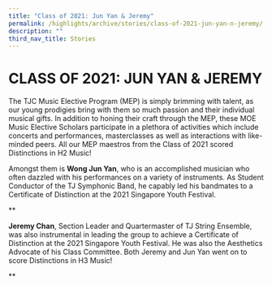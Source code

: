 ```yaml
---
title: "Class of 2021: Jun Yan & Jeremy"
permalink: /highlights/archive/stories/class-of-2021-jun-yan-n-jeremy/
description: ""
third_nav_title: Stories
---
```

# CLASS OF 2021: JUN YAN & JEREMY


The TJC Music Elective Program (MEP) is simply brimming with talent, as our young prodigies bring with them so much passion and their individual musical gifts. In addition to honing their craft through the MEP, these MOE Music Elective Scholars participate in a plethora of activities which include concerts and performances, masterclasses as well as interactions with like-minded peers. All our MEP maestros from the Class of 2021 scored Distinctions in H2 Music!  

  

Amongst them is **Wong Jun Yan**, who is an accomplished musician who often dazzled with his performances on a variety of instruments. As Student Conductor of the TJ Symphonic Band, he capably led his bandmates to a Certificate of Distinction at the 2021 Singapore Youth Festival.

  

**

**Jeremy Chan**, Section Leader and Quartermaster of TJ String Ensemble, was also instrumental in leading the group to achieve a Certificate of Distinction at the 2021 Singapore Youth Festival. He was also the Aesthetics Advocate of his Class Committee. Both Jeremy and Jun Yan went on to score Distinctions in H3 Music!

**